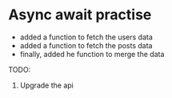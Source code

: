 # Async await practise

- added a function to fetch the users data
- added a function to fetch the posts data
- finally, added he function to merge the data

TODO:

1. Upgrade the api
